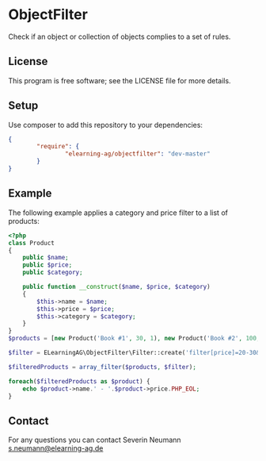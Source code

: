 # ObjectFilter #

Check if an object or collection of objects complies to a set of rules. 

## License ##

This program is free software; see the LICENSE file for more details.

## Setup ##
Use composer to add this repository to your dependencies:

```json
{
        "require": {
                "elearning-ag/objectfilter": "dev-master"
        }
}
```

## Example ##
The following example applies a category and price filter to a list of products:

```php
<?php
class Product
{
    public $name;
    public $price;
    public $category;

    public function __construct($name, $price, $category)
    {
        $this->name = $name;
        $this->price = $price;
        $this->category = $category;
    }
}
$products = [new Product('Book #1', 30, 1), new Product('Book #2', 100, 1), new Product('CD #1', 25, 2), new Product('Book #3', 25, 1), new Product('CD #2', 15, 2)];

$filter = ELearningAG\ObjectFilter\Filter::create('filter[price]=20-30&filter[category]=1');

$filteredProducts = array_filter($products, $filter);

foreach($filteredProducts as $product) {
    echo $product->name.' - '.$product->price.PHP_EOL;
}
```

## Contact ##

For any questions you can contact Severin Neumann <s.neumann@elearning-ag.de>

